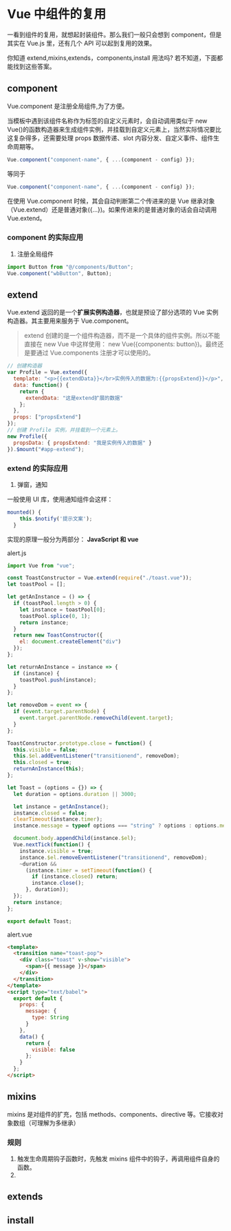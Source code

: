 # Vue 中组件的复用

一看到组件的复用，就想起封装组件。那么我们一般只会想到 component，但是其实在 Vue.js 里，还有几个 API 可以起到复用的效果。

你知道 extend,mixins,extends，components,install 用法吗? 若不知道，下面都能找到这些答案。

## component

Vue.component 是注册全局组件,为了方便。

当模板中遇到该组件名称作为标签的自定义元素时，会自动调用类似于 new Vue()的函数构造器来生成组件实例，并挂载到自定义元素上，当然实际情况要比这复杂得多，还需要处理 props 数据传递、slot 内容分发、自定义事件、组件生命周期等。

```javascript
Vue.component("component-name", { ...(component - config) });
```

等同于

```javascript
Vue.component("component-name", { ...(component - config) });
```

在使用 Vue.component 时候，其会自动判断第二个传进来的是 Vue 继承对象（Vue.extend）还是普通对象({...})。如果传进来的是普通对象的话会自动调用 Vue.extend。

### component 的实际应用

1. 注册全局组件

```javascript
import Button from "@/components/Button";
Vue.component("wbButton", Button);
```

## extend

Vue.extend 返回的是一个**扩展实例构造器**，也就是预设了部分选项的 Vue 实例构造器。其主要用来服务于 Vue.component。

> extend 创建的是一个组件构造器，而不是一个具体的组件实例。所以不能直接在 new Vue 中这样使用： new Vue({components: button})。最终还是要通过 Vue.components 注册才可以使用的。

```javascript
// 创建构造器
var Profile = Vue.extend({
  template: "<p>{{extendData}}</br>实例传入的数据为:{{propsExtend}}</p>",
  data: function() {
    return {
      extendData: "这是extend扩展的数据"
    };
  },
  props: ["propsExtend"]
});
// 创建 Profile 实例，并挂载到一个元素上。
new Profile({
  propsData: { propsExtend: "我是实例传入的数据" }
}).$mount("#app-extend");
```

### extend 的实际应用

1. 弹窗，通知

一般使用 UI 库，使用通知组件会这样：

```javascript
mounted() {
    this.$notify('提示文案');
  }
```

实现的原理一般分为两部分： **JavaScript 和 vue**

alert.js

```javascript
import Vue from "vue";

const ToastConstructor = Vue.extend(require("./toast.vue"));
let toastPool = [];

let getAnInstance = () => {
  if (toastPool.length > 0) {
    let instance = toastPool[0];
    toastPool.splice(0, 1);
    return instance;
  }
  return new ToastConstructor({
    el: document.createElement("div")
  });
};

let returnAnInstance = instance => {
  if (instance) {
    toastPool.push(instance);
  }
};

let removeDom = event => {
  if (event.target.parentNode) {
    event.target.parentNode.removeChild(event.target);
  }
};

ToastConstructor.prototype.close = function() {
  this.visible = false;
  this.$el.addEventListener("transitionend", removeDom);
  this.closed = true;
  returnAnInstance(this);
};

let Toast = (options = {}) => {
  let duration = options.duration || 3000;

  let instance = getAnInstance();
  instance.closed = false;
  clearTimeout(instance.timer);
  instance.message = typeof options === "string" ? options : options.message;

  document.body.appendChild(instance.$el);
  Vue.nextTick(function() {
    instance.visible = true;
    instance.$el.removeEventListener("transitionend", removeDom);
    ~duration &&
      (instance.timer = setTimeout(function() {
        if (instance.closed) return;
        instance.close();
      }, duration));
  });
  return instance;
};

export default Toast;
```

alert.vue

```html
<template>
  <transition name="toast-pop">
    <div class="toast" v-show="visible">
      <span>{{ message }}</span>
    </div>
  </transition>
</template>
<script type="text/babel">
  export default {
    props: {
      message: {
        type: String
      }
    },
    data() {
      return {
        visible: false
      };
    }
  };
</script>
```

## mixins

mixins 是对组件的扩充，包括 methods、components、directive 等。它接收对象数组（可理解为多继承）

### 规则

1. 触发生命周期钩子函数时，先触发 mixins 组件中的钩子，再调用组件自身的函数。
2.

## extends

## install
